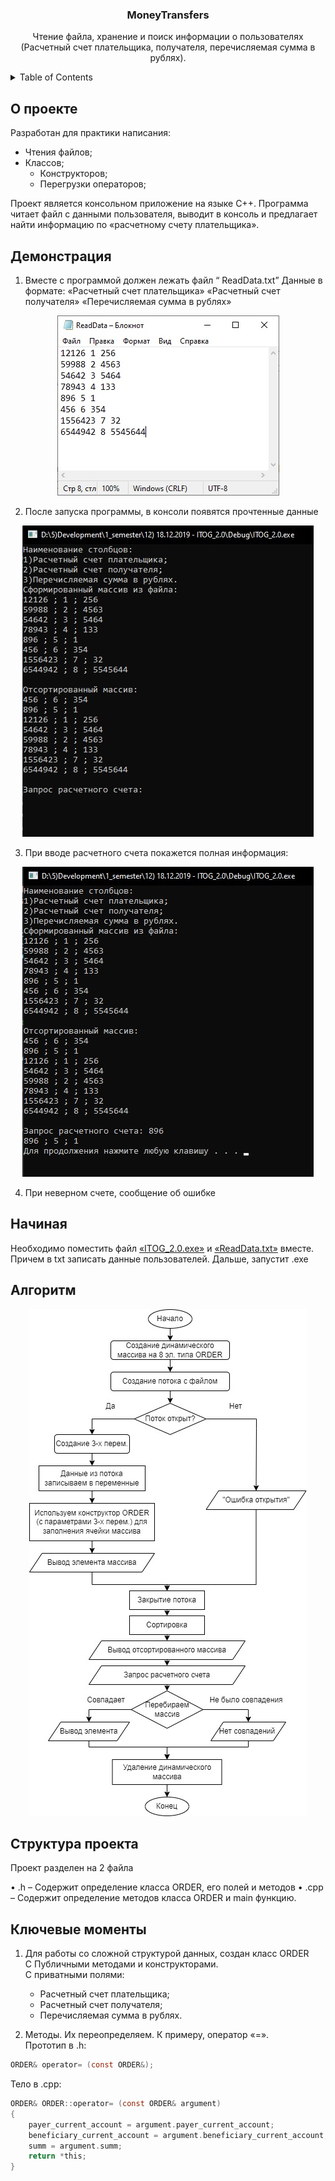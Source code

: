 <!-- PROJECT LOGO -->
<div align="center">
  <h3 align="center">MoneyTransfers</h3>

  <p align="center">
    Чтение файла, хранение и поиск информации о пользователях (Расчетный счет плательщика, получателя, перечисляемая сумма в рублях).
  </p>
</div>

<!-- TABLE OF CONTENTS -->
<details>
  <summary>Table of Contents</summary>
  <ol>
    <li>
      <a href="#about-the-project">About The Project</a>
      <ul>
        <li><a href="#built-with">Built With</a></li>
      </ul>
    </li>
    <li>
      <a href="#getting-started">Getting Started</a>
      <ul>
        <li><a href="#prerequisites">Prerequisites</a></li>
        <li><a href="#installation">Installation</a></li>
      </ul>
    </li>
    <li><a href="#usage">Usage</a></li>
    <li><a href="#roadmap">Roadmap</a></li>
    <li><a href="#contributing">Contributing</a></li>
    <li><a href="#license">License</a></li>
    <li><a href="#contact">Contact</a></li>
    <li><a href="#acknowledgments">Acknowledgments</a></li>
  </ol>
</details>



<!-- ABOUT THE PROJECT -->
## О проекте
Разработан для практики написания:
* Чтения файлов;
* Классов;
	* Конструкторов;
	* Перегрузки операторов;

Проект является консольном приложение на языке C++. Программа читает файл с данными пользователя, выводит в консоль и предлагает найти информацию по «расчетному счету плательщика».
<br />

## Демонстрация
1. Вместе с программой должен лежать файл “ ReadData.txt”
Данные в формате:
«Расчетный счет плательщика» «Расчетный счет получателя» «Перечисляемая сумма в рублях»
<div align="center">

![alt text](https://github.com/SkorEgor/MoneyTransfers/blob/master/ExampleReadData.jpg)
</div>

 2. После запуска программы, в консоли появятся прочтенные данные
<div align="center">

![alt text](https://github.com/SkorEgor/MoneyTransfers/blob/master/ExampleStartProgramm.jpg)
</div>

3. При вводе расчетного счета покажется полная информация:
<div align="center">

![alt text](https://github.com/SkorEgor/MoneyTransfers/blob/master/ExampleEndProgramm.jpg)
</div>

 4. При неверном счете, сообщение об ошибке


<!--
*** 
<div align="center">
  <img src="https://github.com/SkorEgor/MoneyTransfers/blob/master/ExampleReadData.jpg" width="100" />
</div>
*** 
-->
## Начиная
Необходимо поместить файл [«ITOG_2.0.exe»](https://github.com/SkorEgor/MoneyTransfers/blob/master/Debug/ITOG_2.0.exe) и [«ReadData.txt»](https://github.com/SkorEgor/MoneyTransfers/blob/master/Debug/ReadData.txt) вместе. Причем в txt записать данные пользователей. Дальше, запустит .exe

## Алгоритм
<div align="center">

![alt text](https://github.com/SkorEgor/MoneyTransfers/blob/master/Algorithm.jpg)
</div>

## Структура  проекта
Проект разделен на 2 файла 

•	.h – Содержит определение класса ORDER, его полей и методов
•	.cpp – Содержит определение методов класса ORDER и main функцию.


## Ключевые моменты
1.	Для работы со сложной структурой данных, создан класс ORDER <br />
C Публичными методами и конструкторами.<br />
С приватными полями:
	* Расчетный счет плательщика;
	* Расчетный счет получателя;
	* Перечисляемая сумма в рублях.

2.	Методы. Их переопределяем. К примеру, оператор «=». <br />
Прототип в .h:
```C
ORDER& operator= (const ORDER&);
```
Тело в .cpp:
```C
ORDER& ORDER::operator= (const ORDER& argument)									
{
	payer_current_account = argument.payer_current_account;
	beneficiary_current_account = argument.beneficiary_current_account;
	summ = argument.summ;
	return *this;
}
```